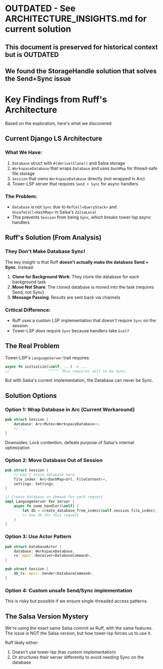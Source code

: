 # OUTDATED - See ARCHITECTURE_INSIGHTS.md for current solution

## This document is preserved for historical context but is OUTDATED
## We found the StorageHandle solution that solves the Send+Sync issue

# Key Findings from Ruff's Architecture

Based on the exploration, here's what we discovered:

## Current Django LS Architecture

### What We Have:
1. `Database` struct with `#[derive(Clone)]` and Salsa storage
2. `WorkspaceDatabase` that wraps `Database` and uses `DashMap` for thread-safe file storage
3. `Session` that owns `WorkspaceDatabase` directly (not wrapped in Arc<Mutex>)
4. Tower-LSP server that requires `Send + Sync` for async handlers

### The Problem:
- `Database` is not `Sync` due to `RefCell<QueryStack>` and `UnsafeCell<HashMap>` in Salsa's `ZalsaLocal`
- This prevents `Session` from being `Sync`, which breaks tower-lsp async handlers

## Ruff's Solution (From Analysis)

### They Don't Make Database Sync!
The key insight is that Ruff **doesn't actually make the database Send + Sync**. Instead:

1. **Clone for Background Work**: They clone the database for each background task
2. **Move Not Share**: The cloned database is *moved* into the task (requires Send, not Sync)
3. **Message Passing**: Results are sent back via channels

### Critical Difference:
- Ruff uses a custom LSP implementation that doesn't require `Sync` on the session
- Tower-LSP *does* require `Sync` because handlers take `&self`

## The Real Problem

Tower-LSP's `LanguageServer` trait requires:
```rust
async fn initialize(&self, ...) -> ... 
//                  ^^^^^ This requires self to be Sync!
```

But with Salsa's current implementation, the Database can never be Sync.

## Solution Options

### Option 1: Wrap Database in Arc<Mutex> (Current Workaround)
```rust
pub struct Session {
    database: Arc<Mutex<WorkspaceDatabase>>,
    // ...
}
```
Downsides: Lock contention, defeats purpose of Salsa's internal optimization

### Option 2: Move Database Out of Session
```rust
pub struct Session {
    // Don't store database here
    file_index: Arc<DashMap<Url, FileContent>>,
    settings: Settings,
}

// Create database on demand for each request
impl LanguageServer for Server {
    async fn some_handler(&self) {
        let db = create_database_from_index(&self.session.file_index);
        // Use db for this request
    }
}
```

### Option 3: Use Actor Pattern
```rust
pub struct DatabaseActor {
    database: WorkspaceDatabase,
    rx: mpsc::Receiver<DatabaseCommand>,
}

pub struct Session {
    db_tx: mpsc::Sender<DatabaseCommand>,
}
```

### Option 4: Custom unsafe Send/Sync implementation
This is risky but possible if we ensure single-threaded access patterns.

## The Salsa Version Mystery

We're using the exact same Salsa commit as Ruff, with the same features. The issue is NOT the Salsa version, but how tower-lsp forces us to use it.

Ruff likely either:
1. Doesn't use tower-lsp (has custom implementation)
2. Or structures their server differently to avoid needing Sync on the database

